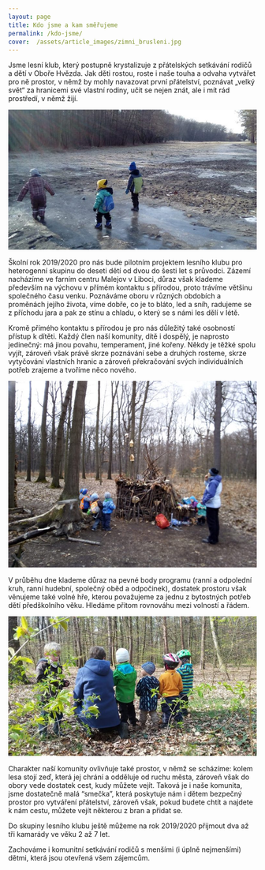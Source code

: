 ```yaml
---
layout: page
title: Kdo jsme a kam směřujeme
permalink: /kdo-jsme/
cover:  /assets/article_images/zimni_brusleni.jpg
---
```


Jsme lesní klub, který postupně krystalizuje z přátelských setkávání rodičů a dětí v Oboře Hvězda. Jak děti rostou, roste i naše touha a odvaha vytvářet pro ně prostor, v němž by mohly navazovat první přátelství, poznávat „velký svět“ za hranicemi své vlastní rodiny, učit se nejen znát, ale i mít rád prostředí, v němž žijí.

![Zimní bruslení](/assets/article_images/zimni_brusleni.jpg)

Školní rok 2019/2020 pro nás bude pilotním projektem lesního klubu pro heterogenní skupinu do deseti dětí od dvou do šesti let s průvodci. Zázemí nacházíme ve farním centru Malejov v Liboci, důraz však klademe především na výchovu v přímém kontaktu s přírodou, proto trávíme většinu společného času venku. Poznáváme oboru v různých obdobích a proměnách jejího života, víme dobře, co je to bláto, led a sníh, radujeme se z příchodu jara a pak ze stínu a chladu, o který se s námi les dělí v létě.

Kromě přímého kontaktu s přírodou je pro nás důležitý také osobností přístup k dítěti. Každý člen naší komunity, dítě i dospělý, je naprosto jedinečný: má jinou povahu, temperament, jiné kořeny. Někdy je těžké spolu vyjít, zároveň však právě skrze poznávání sebe a druhých rosteme, skrze vytyčování vlastních hranic a zároveň překračování svých individuálních potřeb zrajeme a tvoříme něco nového.

![Skřítčí kutáliště](/assets/article_images/skritci_kutaliste.jpg)

V průběhu dne klademe důraz na pevné body programu (ranní a odpolední kruh, ranní hudební, společný oběd a odpočinek), dostatek prostoru však věnujeme také volné hře, kterou považujeme za jednu z bytostných potřeb dětí předškolního věku. Hledáme přitom rovnováhu mezi volností a řádem.

![Ornitologická procházka](/assets/article_images/ornitologicka_prochazka.jpg)

Charakter naší komunity ovlivňuje také prostor, v němž se scházíme: kolem lesa stojí zeď, která jej chrání a odděluje od ruchu města, zároveň však do obory vede dostatek cest, kudy můžete vejít. Taková je i naše komunita, jsme dostatečně malá “smečka”, která poskytuje nám i dětem bezpečný prostor pro vytváření přátelství, zároveň však, pokud budete chtít a najdete k nám cestu, můžete vejít některou z bran a přidat se.

Do skupiny lesního klubu ještě můžeme na rok 2019/2020 přijmout dva až tři kamarády ve věku 2 až 7 let.

Zachováme i komunitní setkávání rodičů s menšími (i úplně nejmenšími) dětmi, která jsou otevřená všem zájemcům.
